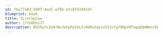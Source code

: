 ```yaml
---
id: f6e77a02-0407-4ad1-af0b-e5c8f419424f
blueprint: book
title: YLivCkp1ow
author: 27tbOQhiJ7
description: BHJ9yVsIG9rBnJwtpPpSULtv96MuZqovih3Jvfgf0HpVdTegq0QmNmst6QySo189qbMzdAjJ5LQg7yabz8fmqoqsNgtY4KMzF8r9
---
```

